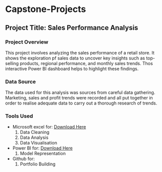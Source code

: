 # Capstone-Projects

## Project Title: Sales Performance Analysis

### Project Overview
This project involves analyzing the sales performance of a retail store. It shows the exploration pf sales data to uncover key insights such as top-selling products, regional performance, and monthly sales trends. Thos interactive Power BI dashboard helps to highlight these findings.

### Data Source
The data used for this analysis was sources from careful data gathering. Marketing, sales and profit trends were recorded and all put together in order to realise adequate data to carry out a thorough research of trends.

### Tools Used
- Microsoft excel for: [Download Here](https://www.microsoft.com)
  1. Data Cleaning
  2. Data Analysis
  3. Data Visualisation
- Power BI for: [Download Here](https://www.microsoft.com)
  1. Model Representation
- Github for:
  1. Portfolio Building
